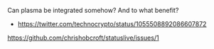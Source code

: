 Can plasma be integrated somehow? And to what benefit?

- https://twitter.com/technocrypto/status/1055508892086607872

https://github.com/chrishobcroft/statuslive/issues/1